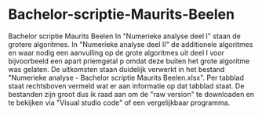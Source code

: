 # Bachelor-scriptie-Maurits-Beelen
Bachelor scriptie Maurits Beelen 
In "Numerieke analyse deel I" staan de grotere algoritmes. 
In "Numerieke analyse deel II" de additionele algoritmes en waar nodig een aanvulling op de grote algoritmes uit deel I voor bijvoorbeeld een apart priemgetal p omdat deze buiten het grote algoritme was gelaten. 
De uitkomsten staan duidelijk verwerkt in het bestand "Numerieke analyse - Bachelor scriptie Maurits Beelen.xlsx". Per tabblad staat rechtsboven vermeld wat er aan informatie op dat tabblad staat. 
De bestanden zijn groot dus ik raad aan om de "raw version" te downloaden en te bekijken via "Visual studio code" of een vergelijkbaar programma.
